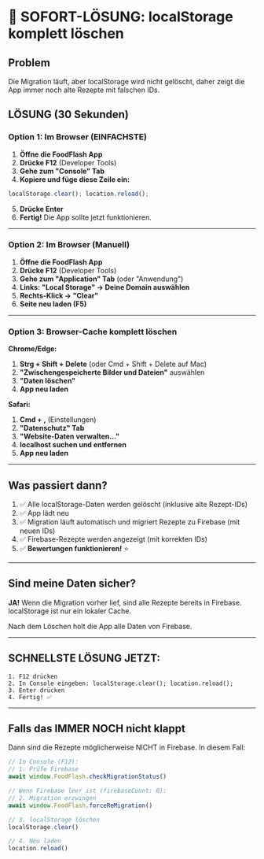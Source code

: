 # 🚨 SOFORT-LÖSUNG: localStorage komplett löschen

## Problem
Die Migration läuft, aber localStorage wird nicht gelöscht, daher zeigt die App immer noch alte Rezepte mit falschen IDs.

## LÖSUNG (30 Sekunden)

### Option 1: Im Browser (EINFACHSTE)

1. **Öffne die FoodFlash App**
2. **Drücke F12** (Developer Tools)
3. **Gehe zum "Console" Tab**
4. **Kopiere und füge diese Zeile ein:**

```javascript
localStorage.clear(); location.reload();
```

5. **Drücke Enter**
6. **Fertig!** Die App sollte jetzt funktionieren.

---

### Option 2: Im Browser (Manuell)

1. **Öffne die FoodFlash App**
2. **Drücke F12** (Developer Tools)
3. **Gehe zum "Application" Tab** (oder "Anwendung")
4. **Links: "Local Storage" → Deine Domain auswählen**
5. **Rechts-Klick → "Clear"**
6. **Seite neu laden (F5)**

---

### Option 3: Browser-Cache komplett löschen

**Chrome/Edge:**
1. **Strg + Shift + Delete** (oder Cmd + Shift + Delete auf Mac)
2. **"Zwischengespeicherte Bilder und Dateien"** auswählen
3. **"Daten löschen"**
4. **App neu laden**

**Safari:**
1. **Cmd + ,** (Einstellungen)
2. **"Datenschutz" Tab**
3. **"Website-Daten verwalten..."**
4. **localhost suchen und entfernen**
5. **App neu laden**

---

## Was passiert dann?

1. ✅ Alle localStorage-Daten werden gelöscht (inklusive alte Rezept-IDs)
2. ✅ App lädt neu
3. ✅ Migration läuft automatisch und migriert Rezepte zu Firebase (mit neuen IDs)
4. ✅ Firebase-Rezepte werden angezeigt (mit korrekten IDs)
5. ✅ **Bewertungen funktionieren!** ⭐

---

## Sind meine Daten sicher?

**JA!** Wenn die Migration vorher lief, sind alle Rezepte bereits in Firebase. localStorage ist nur ein lokaler Cache.

Nach dem Löschen holt die App alle Daten von Firebase.

---

## SCHNELLSTE LÖSUNG JETZT:

```
1. F12 drücken
2. In Console eingeben: localStorage.clear(); location.reload();
3. Enter drücken
4. Fertig! ✅
```

---

## Falls das IMMER NOCH nicht klappt

Dann sind die Rezepte möglicherweise NICHT in Firebase. In diesem Fall:

```javascript
// In Console (F12):
// 1. Prüfe Firebase
await window.FoodFlash.checkMigrationStatus()

// Wenn Firebase leer ist (firebaseCount: 0):
// 2. Migration erzwingen
await window.FoodFlash.forceReMigration()

// 3. localStorage löschen
localStorage.clear()

// 4. Neu laden
location.reload()
```

